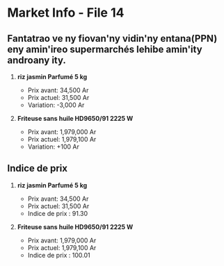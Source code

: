# Market Info - File 14

## Fantatrao ve ny fiovan'ny vidin'ny entana(PPN) eny amin'ireo supermarchés lehibe amin'ity androany ity.

1. **riz jasmin Parfumé 5 kg**
   - Prix avant: 34,500 Ar
   - Prix actuel: 31,500 Ar
   - Variation: -3,000 Ar

2. **Friteuse sans huile HD9650/91 2225 W**
   - Prix avant: 1,979,000 Ar
   - Prix actuel: 1,979,100 Ar
   - Variation: +100 Ar



## Indice de prix

1. **riz jasmin Parfumé 5 kg**
   - Prix avant: 34,500 Ar
   - Prix actuel: 31,500 Ar
   - Indice de prix : 91.30

2. **Friteuse sans huile HD9650/91 2225 W**
   - Prix avant: 1,979,000 Ar
   - Prix actuel: 1,979,100 Ar
   - Indice de prix : 100.01

